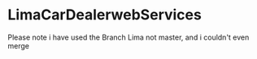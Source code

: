 LimaCarDealerwebServices
========================

Please note i have used the Branch Lima not master, and i couldn't even merge

